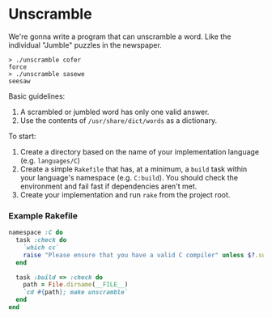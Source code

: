 Unscramble
========

We're gonna write a program that can unscramble a word. Like the individual "Jumble" puzzles in the newspaper.

    > ./unscramble cofer
    force
    > ./unscramble sasewe
    seesaw
    
Basic guidelines:

1. A scrambled or jumbled word has only one valid answer.
2. Use the contents of `/usr/share/dict/words` as a dictionary.

To start:

1. Create a directory based on the name of your implementation language (e.g. `languages/C`)
2. Create a simple `Rakefile` that has, at a minimum, a `build` task within your language's namespace (e.g. `C:build`).  You should check the environment and fail fast if dependencies aren't met.
3. Create your implementation and run `rake` from the project root.

### Example Rakefile

```ruby
namespace :C do
  task :check do
    `which cc`
    raise "Please ensure that you have a valid C compiler" unless $?.success?
  end

  task :build => :check do
    path = File.dirname(__FILE__)
    `cd #{path}; make unscramble`
  end
end
```

